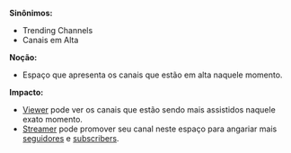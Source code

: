 **Sinônimos:** 
* Trending Channels
* Canais em Alta

**Noção:** 
* Espaço que apresenta os canais que estão em alta naquele momento.

**Impacto:**
* [Viewer](https://github.com/gabrielziegler3/Requisitos-2018-1/wiki/Viewer) pode ver os canais que estão sendo mais assistidos naquele exato momento.
* [Streamer](https://github.com/gabrielziegler3/Requisitos-2018-1/wiki/Streamer) pode promover seu canal neste espaço para angariar mais [seguidores](https://github.com/gabrielziegler3/Requisitos-2018-1/wiki/Follower) e [subscribers](https://github.com/gabrielziegler3/Requisitos-2018-1/wiki/Subscriber).
